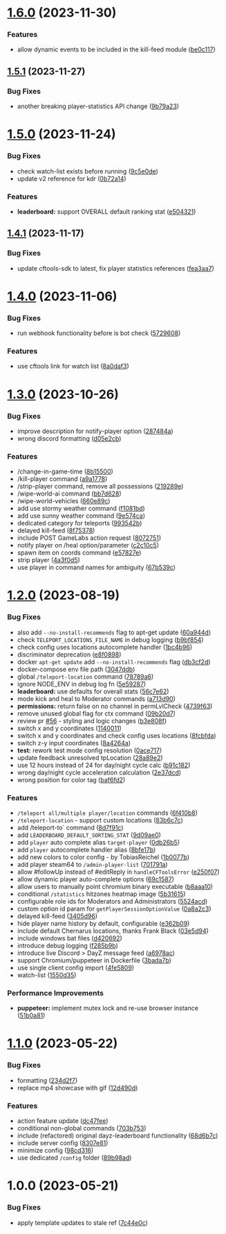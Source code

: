 # [1.6.0](https://github.com/Mirasaki/cftools-discord-bot/compare/v1.5.1...v1.6.0) (2023-11-30)


### Features

* allow dynamic events to be included in the kill-feed module ([be0c117](https://github.com/Mirasaki/cftools-discord-bot/commit/be0c11740e62dd4e7f644783fc5c4a55d6d07c1f))

## [1.5.1](https://github.com/Mirasaki/cftools-discord-bot/compare/v1.5.0...v1.5.1) (2023-11-27)


### Bug Fixes

* another breaking player-statistics API change ([9b79a23](https://github.com/Mirasaki/cftools-discord-bot/commit/9b79a23e971c645e391f18fe97261d1fb7a62e1a))

# [1.5.0](https://github.com/Mirasaki/cftools-discord-bot/compare/v1.4.1...v1.5.0) (2023-11-24)


### Bug Fixes

* check watch-list exists before running ([9c5e0de](https://github.com/Mirasaki/cftools-discord-bot/commit/9c5e0debeee61451abb60f1af2a24bfb25dcc548))
* update v2 reference for kdr ([0b72a14](https://github.com/Mirasaki/cftools-discord-bot/commit/0b72a14f55802786ddfe45652841f90a4afcaa21))


### Features

* **leaderboard:** support OVERALL default ranking stat ([e504321](https://github.com/Mirasaki/cftools-discord-bot/commit/e504321bd63ff9abdfde6f2900b380a4761d5107))

## [1.4.1](https://github.com/Mirasaki/cftools-discord-bot/compare/v1.4.0...v1.4.1) (2023-11-17)


### Bug Fixes

* update cftools-sdk to latest, fix player statistics references ([fea3aa7](https://github.com/Mirasaki/cftools-discord-bot/commit/fea3aa7cbc29bf8e8f6c2edf8cb034623c8fb104))

# [1.4.0](https://github.com/Mirasaki/cftools-discord-bot/compare/v1.3.0...v1.4.0) (2023-11-06)


### Bug Fixes

* run webhook functionality before is bot check ([5729608](https://github.com/Mirasaki/cftools-discord-bot/commit/5729608fbbf872c6e5d5bcaf7254e5887d0fd2d9))


### Features

* use cftools link for watch list ([8a0daf3](https://github.com/Mirasaki/cftools-discord-bot/commit/8a0daf3e54e7abb17e12d4cbca125058306f87ce))

# [1.3.0](https://github.com/Mirasaki/cftools-discord-bot/compare/v1.2.0...v1.3.0) (2023-10-26)


### Bug Fixes

* improve description for notify-player option ([287484a](https://github.com/Mirasaki/cftools-discord-bot/commit/287484aca283c19160499a56717df075ae72bc80))
* wrong discord formatting ([d05e2cb](https://github.com/Mirasaki/cftools-discord-bot/commit/d05e2cb2e5dcb4ff1e796b5c144cef6777e1c34a))


### Features

* /change-in-game-time ([8b15500](https://github.com/Mirasaki/cftools-discord-bot/commit/8b15500abc85806ad09860c8bcb0561f5bab8439))
* /kill-player command ([a9a1778](https://github.com/Mirasaki/cftools-discord-bot/commit/a9a1778cfb74d76002a5ce798abfd173cccfd74d))
* /strip-player command, remove all possessions ([219289e](https://github.com/Mirasaki/cftools-discord-bot/commit/219289ead96ae69112e6341dfde0a58d974de0e1))
* /wipe-world-ai command ([bb7d628](https://github.com/Mirasaki/cftools-discord-bot/commit/bb7d6287ac3f43aaccc999c22a0872cf90d3de7c))
* /wipe-world-vehicles ([660e89c](https://github.com/Mirasaki/cftools-discord-bot/commit/660e89c3513dc11ed5dd0a92aec4903785bac5f4))
* add use stormy weather command ([f1081bd](https://github.com/Mirasaki/cftools-discord-bot/commit/f1081bdb6899cf0271ce79a185383478e336083f))
* add use sunny weather command ([9e574ca](https://github.com/Mirasaki/cftools-discord-bot/commit/9e574ca3ff85fcb5b8c456451ba83476674a06ec))
* dedicated category for teleports ([993542b](https://github.com/Mirasaki/cftools-discord-bot/commit/993542b96abd1d64a06b5bbaab2ddbb51134c3c6))
* delayed kill-feed ([8f75378](https://github.com/Mirasaki/cftools-discord-bot/commit/8f75378e56a606925d76df611599d28091ab16b3))
* include POST GameLabs action request ([8072751](https://github.com/Mirasaki/cftools-discord-bot/commit/807275159676d30c14d958e9abce1159a3d12b2f))
* notify player on /heal option/parameter ([c2c10c5](https://github.com/Mirasaki/cftools-discord-bot/commit/c2c10c55c78459c342f985870de177bfbe71c1e2))
* spawn item on coords command ([e57827e](https://github.com/Mirasaki/cftools-discord-bot/commit/e57827e880cc7b8b9224adb0f80cf73507c176d6))
* strip player ([4a3f0d5](https://github.com/Mirasaki/cftools-discord-bot/commit/4a3f0d5c714233bc28db07776ecf93b64c93fa0d))
* use player in command names for ambiguity ([67b539c](https://github.com/Mirasaki/cftools-discord-bot/commit/67b539cb42dd8e00b2df75d4856fe03257879246))

# [1.2.0](https://github.com/Mirasaki/cftools-discord-bot/compare/v1.1.0...v1.2.0) (2023-08-19)


### Bug Fixes

* also add `--no-install-recommends` flag to apt-get update ([60a944d](https://github.com/Mirasaki/cftools-discord-bot/commit/60a944df7c6de4f6b2e5232155463e6983962045))
* check `TELEPORT_LOCATIONS_FILE_NAME` in debug logging ([b9bf854](https://github.com/Mirasaki/cftools-discord-bot/commit/b9bf854514b2c4acca483db04897053be7a65b8c))
* check config uses locations autocomplete handler ([1bc4b96](https://github.com/Mirasaki/cftools-discord-bot/commit/1bc4b9657345e98ed0263dde07661bfd0e38e2ab))
* discriminator deprecation ([e8f0898](https://github.com/Mirasaki/cftools-discord-bot/commit/e8f0898095f62568ed1e276da7eae714072a2e2e))
* docker `apt-get update` add `--no-install-recommends` flag ([db3cf2d](https://github.com/Mirasaki/cftools-discord-bot/commit/db3cf2da55a8bd30b7e2c3c2e20f9d2a61ae2b4c))
* docker-compose env file path ([3047ddb](https://github.com/Mirasaki/cftools-discord-bot/commit/3047ddbd23f23b6bd4cd05445adbc3e2402f8a05))
* global `/teleport-location` command ([78789a6](https://github.com/Mirasaki/cftools-discord-bot/commit/78789a60f1212baef7481db9c3bc8159450cb2f5))
* ignore NODE_ENV in debug log fn ([5e59287](https://github.com/Mirasaki/cftools-discord-bot/commit/5e59287418fa41f370eafbe6e17e83e5889739a4))
* **leaderboard:** use defaults for overall stats ([56c7e62](https://github.com/Mirasaki/cftools-discord-bot/commit/56c7e623456161b894fda7d97db605fcc1f2115b))
* mode kick and heal to Moderator commands ([a713d90](https://github.com/Mirasaki/cftools-discord-bot/commit/a713d908eb814875b364eab7a46653fa0a6ea450))
* **permissions:** return false on no channel in permLvlCheck ([4739f63](https://github.com/Mirasaki/cftools-discord-bot/commit/4739f63afd86da4fadae98694b3c5ef5a7dc5e80))
* remove unused global flag for ctx command ([09b20d7](https://github.com/Mirasaki/cftools-discord-bot/commit/09b20d7e1493378aa9f70804c14fddcfcc723128))
* review pr [#56](https://github.com/Mirasaki/cftools-discord-bot/issues/56) - styling and logic changes ([b3e808f](https://github.com/Mirasaki/cftools-discord-bot/commit/b3e808f00052aa3bf871da0f258836a012670d21))
* switch x and y coordinates ([1140011](https://github.com/Mirasaki/cftools-discord-bot/commit/1140011cc2b306c3a20bfdc232b2c2f4984cf098))
* switch x and y coordinates and check config uses locations ([8fcbfda](https://github.com/Mirasaki/cftools-discord-bot/commit/8fcbfdadf3a9559af36ecb82da25708f3854cf1b))
* switch z-y input coordinates ([8a4264a](https://github.com/Mirasaki/cftools-discord-bot/commit/8a4264adf5c5340f7d82d018fa674ba74e4653f9))
* **test:** rework test mode config resolution ([0ace717](https://github.com/Mirasaki/cftools-discord-bot/commit/0ace7170f71d7bc4eb1f0b6d5613afae9f3a3b2d))
* update feedback unresolved tpLocation ([28a89e2](https://github.com/Mirasaki/cftools-discord-bot/commit/28a89e21eb23a79b77ab0d97317ec4c184229ce1))
* use 12 hours instead of 24 for day/night cycle calc ([b91c182](https://github.com/Mirasaki/cftools-discord-bot/commit/b91c182355a7ce96ac38eecdc0afa5e8f0cd854d))
* wrong day/night cycle acceleration calculation ([2e37dcd](https://github.com/Mirasaki/cftools-discord-bot/commit/2e37dcda14810150dc172a2794fa005587a07c02))
* wrong position for color tag ([baf6fd2](https://github.com/Mirasaki/cftools-discord-bot/commit/baf6fd21c6c4e73de7d59a719ae4a178b16c935b))


### Features

* `/teleport all/multiple player/location` commands ([6f410b8](https://github.com/Mirasaki/cftools-discord-bot/commit/6f410b85f4be70d1e9eb5aa9392b75775b06aa98))
* `/teleport-location` - support custom locations ([83b6c7c](https://github.com/Mirasaki/cftools-discord-bot/commit/83b6c7cda7a54fe897e91aa6f2ad7b2e5bc7deb6))
* add /teleport-to` command ([8d7f91c](https://github.com/Mirasaki/cftools-discord-bot/commit/8d7f91c2d3726f83cc16449b5384d990a11e334c))
* add `LEADERBOARD_DEFAULT_SORTING_STAT` ([9d09ae0](https://github.com/Mirasaki/cftools-discord-bot/commit/9d09ae0570bf4540eb58265e77250da322c545f1))
* add `player` auto complete alias `target-player` ([0db26b5](https://github.com/Mirasaki/cftools-discord-bot/commit/0db26b548d75819358ebcd3d8e3d4e0e38379880))
* add `player` autocomplete handler alias ([8bfe17b](https://github.com/Mirasaki/cftools-discord-bot/commit/8bfe17bcac8c6b164ac22cc885eff3630549e20a))
* add new colors to color config - by TobiasReichel ([1b0077b](https://github.com/Mirasaki/cftools-discord-bot/commit/1b0077b85ef9ddf15ec168c552f038f7fa9d1b26))
* add player steam64 to `/admin-player-list` ([701791a](https://github.com/Mirasaki/cftools-discord-bot/commit/701791abafa9be18a79507964d8f107872c3eea9))
* allow #followUp instead of #editReply in `handleCFToolsError` ([e250f07](https://github.com/Mirasaki/cftools-discord-bot/commit/e250f077b8e552c1793d64579c318a9ddbf2a3e1))
* allow dynamic player auto-complete options ([69c1587](https://github.com/Mirasaki/cftools-discord-bot/commit/69c1587f4cfee0e0d9e089963a39efa07a705409))
* allow users to manually point chromium binary executable ([b8aaa10](https://github.com/Mirasaki/cftools-discord-bot/commit/b8aaa10ea7ac28873a98b43cdb50e2e94508579f))
* conditional `/statistics` hitzones heatmap image ([5b31615](https://github.com/Mirasaki/cftools-discord-bot/commit/5b31615ce1f4bca8e388c2c9bb2f3540f5f5d2d6))
* configurable role ids for Moderators and Administrators ([5524acd](https://github.com/Mirasaki/cftools-discord-bot/commit/5524acdd0ec26c4148ead0d24afabd12887fda69))
* custom option id param for `getPlayerSessionOptionValue` ([0a8a2c3](https://github.com/Mirasaki/cftools-discord-bot/commit/0a8a2c34642fca8b218f3498e215d2ebb8a4909b))
* delayed kill-feed ([3405d96](https://github.com/Mirasaki/cftools-discord-bot/commit/3405d9689469d3206308a071f268610619ef1ab4))
* hide player name history by default, configurable ([e362b09](https://github.com/Mirasaki/cftools-discord-bot/commit/e362b093a7dbabd3e936cffa60a3c7b5152beafb))
* include default Chernarus locations, thanks Frank Black ([03e5d94](https://github.com/Mirasaki/cftools-discord-bot/commit/03e5d94d4e36ec65cd34e8e68885159f3b09a1a2))
* include windows bat files ([d420692](https://github.com/Mirasaki/cftools-discord-bot/commit/d42069281fcb0395576526114183418b873ca5e1))
* introduce debug logging ([f285b9b](https://github.com/Mirasaki/cftools-discord-bot/commit/f285b9b211508e9fc867084acc98f9aa0a2edd4f))
* introduce live Discord > DayZ message feed ([a6978ac](https://github.com/Mirasaki/cftools-discord-bot/commit/a6978ac066c3a44ce5f22bc4b4529cbd660a4438))
* support Chromium/puppeteer in Dockerfile ([3bada7b](https://github.com/Mirasaki/cftools-discord-bot/commit/3bada7b3639a4b06aa64d8e6a336318d27e455e5))
* use single client config import ([4fe5809](https://github.com/Mirasaki/cftools-discord-bot/commit/4fe5809c98f39c3052a4c0f1b1f13dc362522d44))
* watch-list ([1550d35](https://github.com/Mirasaki/cftools-discord-bot/commit/1550d3545cba5beb14a09f42659133b2509e7948))


### Performance Improvements

* **puppeteer:** implement mutex lock and re-use browser instance ([51b0a81](https://github.com/Mirasaki/cftools-discord-bot/commit/51b0a819694cb155d2351a238b8d9cb42cbfca77))

# [1.1.0](https://github.com/Mirasaki/cftools-discord-bot/compare/v1.0.0...v1.1.0) (2023-05-22)


### Bug Fixes

* formatting ([234d2f7](https://github.com/Mirasaki/cftools-discord-bot/commit/234d2f7d44f4759fe81d985e589f838ed1f15b51))
* replace mp4 showcase with gif ([12d490d](https://github.com/Mirasaki/cftools-discord-bot/commit/12d490d85fe397f40abbb4344f915dbfca1cea68))


### Features

* action feature update ([dc47fee](https://github.com/Mirasaki/cftools-discord-bot/commit/dc47fee4d68a7c09b591d8a9e1dfa811a6f7a64e))
* conditional non-global commands ([703b753](https://github.com/Mirasaki/cftools-discord-bot/commit/703b753ac45b590e44cff5ecaf3a0394e4458e06))
* include (refactored) original dayz-leaderboard functionality ([68d6b7c](https://github.com/Mirasaki/cftools-discord-bot/commit/68d6b7ce5988fe23c77e65fdf2cd9e206d4d985c))
* include server config ([8307e81](https://github.com/Mirasaki/cftools-discord-bot/commit/8307e816929df187a1e10727d585a8638dcd3cde))
* minimize config ([98cd316](https://github.com/Mirasaki/cftools-discord-bot/commit/98cd316d67757589ce27ab0aa39499ea7dd83d4e))
* use dedicated `/config` folder ([89b98ad](https://github.com/Mirasaki/cftools-discord-bot/commit/89b98ada79c8f1db23538b631c7c03b84dc74331))

# 1.0.0 (2023-05-21)


### Bug Fixes

* apply template updates to stale ref ([7c44e0c](https://github.com/Mirasaki/cftools-discord-bot/commit/7c44e0c2084fcd48248bf617db6cccaf45b47c01))
